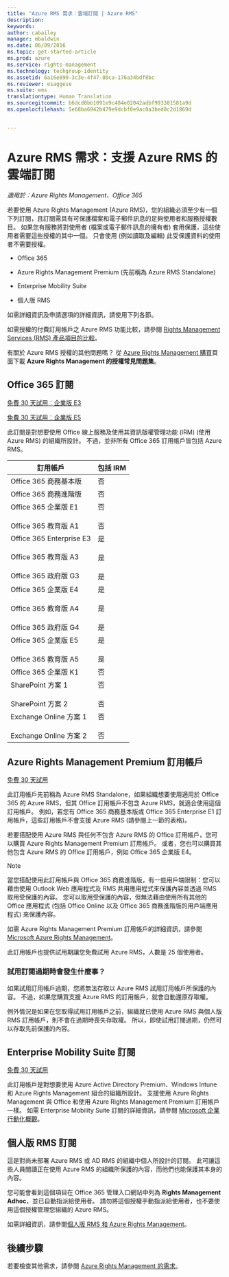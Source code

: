 ```yaml
---
title: "Azure RMS 需求：雲端訂閱 | Azure RMS"
description: 
keywords: 
author: cabailey
manager: mbaldwin
ms.date: 06/09/2016
ms.topic: get-started-article
ms.prod: azure
ms.service: rights-management
ms.technology: techgroup-identity
ms.assetid: 6a16e890-3c3e-4f47-80ca-176a34bdf8bc
ms.reviewer: esaggese
ms.suite: ems
translationtype: Human Translation
ms.sourcegitcommit: b6dcd8bb1091e9c484e02042adbf993381581a9d
ms.openlocfilehash: 5e68ba6942b479e9dcbf0e9ac0a3bed0c2d1869d


---
```



# Azure RMS 需求：支援 Azure RMS 的雲端訂閱

*適用於︰Azure Rights Management、Office 365*

若要使用 Azure Rights Management (Azure RMS)，您的組織必須至少有一個下列訂閱，且訂閱需具有可保護檔案和電子郵件訊息的足夠使用者和服務授權數目。 如果您有服務將對使用者 (檔案或電子郵件訊息的擁有者) 套用保護，這些使用者需要這些授權的其中一個。 只會使用 (例如讀取及編輯) 此受保護資料的使用者不需要授權。

-   Office 365

-   Azure Rights Management Premium (先前稱為 Azure RMS Standalone)

-   Enterprise Mobility Suite

-   個人版 RMS

如需詳細資訊及申請選項的詳細資訊，請使用下列各節。

如需授權的付費訂用帳戶之 Azure RMS 功能比較，請參閱 [Rights Management Services (RMS) 產品項目的比較](http://technet.microsoft.com/dn858608)。

有關於 Azure RMS 授權的其他問題嗎？ 從 [Azure Rights Management 購買](https://www.microsoft.com/en-us/server-cloud/products/azure-rights-management/Purchasing.aspx)頁面下載 **Azure Rights Management 的授權常見問題集**。 

## Office 365 訂閱
[免費 30 天試用︰企業版 E3](http://go.microsoft.com/fwlink/p/?LinkID=403802)

[免費 30 天試用︰企業版 E5](https://go.microsoft.com/fwlink/p/?LinkID=698279)

此訂閱是對想要使用 Office 線上服務及使用其資訊版權管理功能 (IRM) (使用 Azure RMS) 的組織所設計。 不過，並非所有 Office 365 訂用帳戶皆包括 Azure RMS。

訂用帳戶  |包括 IRM 
------------- | ------------- |
Office 365 商務基本版|否|
Office 365 商務進階版|否|
Office 365 企業版 E1 <br /><br /> Office 365 教育版 A1|否 <br /><br /> 否|
Office 365 Enterprise E3 <br /><br /> Office 365 教育版 A3 <br /><br /> Office 365 政府版 G3|是 <br /><br /> 是 <br /><br /> 是|
Office 365 企業版 E4 <br /><br /> Office 365 教育版 A4 <br /><br /> Office 365 政府版 G4|是 <br /><br /> 是 <br /><br /> 是|
Office 365 企業版 E5 <br /><br /> Office 365 教育版 A5|是 <br /><br /> 是|
Office 365 企業版 K1|否|
SharePoint 方案 1 <br /><br /> SharePoint 方案 2|否 <br /><br /> 否|
Exchange Online 方案 1 <br /><br /> Exchange Online 方案 2|否 <br /><br /> 否|


## Azure Rights Management Premium 訂用帳戶
[免費 30 天試用](https://portal.microsoftonline.com/Signup/MainSignUp15.aspx?&amp;OfferId=A43415D3-404C-4df3-B31B-AAD28118A778&amp;dl=RIGHTSMANAGEMENT&amp;ali=1)

此訂用帳戶先前稱為 Azure RMS Standalone，如果組織想要使用適用於 Office 365 的 Azure RMS，但其 Office 訂用帳戶不包含 Azure RMS，就適合使用這個訂用帳戶。 例如，若您有 Office 365 商務基本版或 Office 365 Enterprise E1 訂用帳戶，這些訂用帳戶不會支援 Azure RMS (請參閱上一節的表格)。 

若要搭配使用 Azure RMS 與任何不包含 Azure RMS 的 Office 訂用帳戶，您可以購買 Azure Rights Management Premium 訂用帳戶。 或者，您也可以購買其他包含 Azure RMS 的 Office 訂用帳戶，例如 Office 365 企業版 E4。

> [!NOTE]
> 當您搭配使用此訂用帳戶與 Office 365 商務進階版，有一些用戶端限制：您可以藉由使用 Outlook Web 應用程式及 RMS 共用應用程式來保護內容並透過 RMS 取用受保護的內容。 您可以取用受保護的內容，但無法藉由使用所有其他的 Office 應用程式 (包括 Office Online 以及 Office 365 商務進階版的用戶端應用程式) 來保護內容。

如需 Azure Rights Management Premium 訂用帳戶的詳細資訊，請參閱 [Microsoft Azure Rights Management](http://products.office.com/business/microsoft-azure-rights-management)。

此訂用帳戶也提供試用期讓您免費試用 Azure RMS，人數是 25 個使用者。 

### 試用訂閱過期時會發生什麼事？
如果試用訂用帳戶過期，您將無法存取以 Azure RMS 試用訂用帳戶所保護的內容。 不過，如果您購買支援 Azure RMS 的訂用帳戶，就會自動還原存取權。

例外情況是如果在您取得試用訂用帳戶之前，組織就已使用 Azure RMS 與個人版 RMS 訂用帳戶，則不會在過期時喪失存取權。 所以，即使試用訂閱過期，仍然可以存取先前保護的內容。

## Enterprise Mobility Suite 訂閱
[免費 30 天試用](https://portal.office.com/Signup/Signup.aspx?OfferId=2E63A04D-BE0B-4A0F-A8CF-407C1C299221&dl=EMS)

此訂用帳戶是對想要使用 Azure Active Directory Premium、Windows Intune 和 Azure Rights Management 組合的組織所設計。 支援使用 Azure Rights Management 與 Office 和使用 Azure Rights Management Premium 訂用帳戶一樣。 如需 Enterprise Mobility Suite 訂閱的詳細資訊，請參閱 [Microsoft 企業行動化概觀](http://go.microsoft.com/fwlink/?LinkId=615386)。

## 個人版 RMS 訂閱
這是對尚未部署 Azure RMS 或 AD RMS 的組織中個人所設計的訂閱。 此可讓這些人員閱讀正在使用 Azure RMS 的組織所保護的內容，而他們也能保護其本身的內容。

您可能會看到這個項目在 Office 365 管理入口網站中列為 **Rights Management Adhoc**，並已自動指派給使用者。 請勿將這個授權手動指派給使用者，也不要使用這個授權管理您組織的 Azure RMS。 

如需詳細資訊，請參閱[個人版 RMS 和 Azure Rights Management](../understand-explore/rms-for-individuals.md)。

## 後續步驟
若要檢查其他需求，請參閱 [Azure Rights Management 的需求](requirements-azure-rms.md)。


<!--HONumber=Jun16_HO4-->


